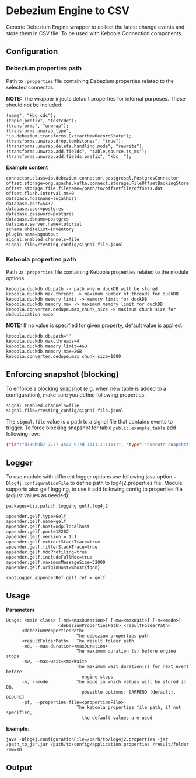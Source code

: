 # Debezium Engine to CSV

Generic Debezium Engine wrapper to collect the latest change events and store them in CSV file. To be used with Keboola
Connection components.

## Configuration

### Debezium properties path

Path to `.properties` file containing Debezium properties related to the selected connector.

**NOTE:** The wrapper injects default properties for internal purposes. These should not be included:

```
(name", "kbc_cdc");
(topic.prefix", "testcdc");
(transforms", "unwrap");
(transforms.unwrap.type", "io.debezium.transforms.ExtractNewRecordState");
(transforms.unwrap.drop.tombstones", "true");
(transforms.unwrap.delete.handling.mode", "rewrite");
(transforms.unwrap.add.fields", "table,source.ts_ms");
(transforms.unwrap.add.fields.prefix", "kbc__");
```

**Example content**

```properties
connector.class=io.debezium.connector.postgresql.PostgresConnector
offset.storage=org.apache.kafka.connect.storage.FileOffsetBackingStore
offset.storage.file.filename=/path/to/offsetfile/offsets.dat
offset.flush.interval.ms=0
database.hostname=localhost
database.port=5432
database.user=postgres
database.password=postgres
database.dbname=postgres
database.server.name=tutorial
schema.whitelist=inventory
plugin.name=pgoutput
signal.enabled.channels=file
signal.file=/testing_config/signal-file.jsonl
```

### Keboola properties path

Path to `.properties` file containing Keboola properties related to the module options.


```
keboola.duckdb.db.path -> path where duckDB will be stored 
keboola.duckdb.max.threads -> maximum number of threads for duckDB
keboola.duckdb.memory.limit -> memory limit for duckDB
keboola.duckdb.memory.max -> maximum memory limit for duckDB
keboola.converter.dedupe.max_chunk_size -> maximum chunk size for deduplication mode
```

**NOTE:** If no value is specified for given property, default value is applied:

```properties
keboola.duckdb.db.path=""
keboola.duckdb.max.threads=4
keboola.duckdb.memory.limit=4GB
keboola.duckdb.memory.max=2GB
keboola.converter.dedupe.max_chunk_size=1000
```

## Enforcing snapshot (blocking)

To enforce a [blocking snapshot](https://debezium.io/documentation/reference/stable/connectors/postgresql.html#postgresql-blocking-snapshots) 
(e.g. when new table is added to a configuration), make sure you define following properties:

```properties
signal.enabled.channels=file
signal.file=/testing_config/signal-file.jsonl
```

The `signal.file` value is a path to a signal file that contains events to trigger.
To force blocking snapshot for table `public.example_table` add following row:

```json
{"id":"d139b9b7-7777-4547-917d-111111111111", "type":"execute-snapshot", "data":{"type":"BLOCKING", "data-collections": ["public.example_table"]}}
```

## Logger

To use module with different logger options use following java option `-Dlog4j.configurationFile` to define path to log4j2.properties file.
Module supports also gelf logging, to use it add following config to properties file (adjust values as needed):

```properties
packages=biz.paluch.logging.gelf.log4j2

appender.gelf.type=Gelf
appender.gelf.name=gelf
appender.gelf.host=udp:localhost
appender.gelf.port=12202
appender.gelf.version = 1.1
appender.gelf.extractStackTrace=true
appender.gelf.filterStackTrace=true
appender.gelf.mdcProfiling=true
appender.gelf.includeFullMdc=true
appender.gelf.maximumMessageSize=32000
appender.gelf.originHost=%host{fqdn}

rootLogger.appenderRef.gelf.ref = gelf
```

## Usage

**Parameters**

```
Usage: <main class> [-md=<maxDuration>] [-mw=<maxWait>] [-m=<mode>]
                    <debeziumPropertiesPath> <resultFolderPath>
      <debeziumPropertiesPath>
                           The debezium properties path
      <resultFolderPath>   The result folder path
      -md, --max-duration=<maxDuration>
                           The maximum duration (s) before engine stops
      -mw, --max-wait=<maxWait>
                           The maximum wait duration(s) for next event before
                             engine stops
      -m, --mode           The mode in which values will be stored in DB, 
                             possible options: [APPEND (default), DEDUPE]
      -pf, --properties-file=<propertiesFile>
                           The keboola properties file path, if not specified,
                             the default values are used
```

**Example**:

```shell
java -Dlog4j.configurationFile=/parh/to/log4j2.properties -jar /path_to_jar.jar /path/to/config/application.properties /result/folder -mw=10
```

## Output
